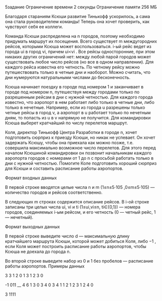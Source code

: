 5задание
Ограничение времени
2 секунды
Ограничение памяти
256 МБ

Благодаря стараниям Ксюши развитие Тинькофф ускорилось, а сама она стала руководителем команды! 
Теперь она хочет проверить, как чувствуют себя ее коллеги.

Команда Ксюши распределена на n городов, поэтому необходимо придумать маршрут их посещения. 
Всего существует m междугородних рейсов, которыми Ксюша может воспользоваться. i-ый рейс ведет из города ui в город vi, причем  ui<vi .
Все рейсы односторонние, при этом никаких других ограничений нет: между любой парой городов может существовать любое число рейсов (но все в одном направлении).
Для каждого рейса известна его четность. 
По четному рейсу можно путешествовать только в четные дни и наоборот. 
Можно считать, что дни нумеруются натуральными числами до бесконечность.

Ксюша начинает поездку в городе под номером 1 и заканчивает в городе под номером n, путешествуя между городами только по разрешенным рейсам в дни с нужной четностью.
Для каждого города известно, что аэропорт в нем работает либо только в четные дни, либо только в нечетные. 
Например, если из города u разрешены только четные рейсы в город v, а аэропорт в u работает только по нечетным дням, то попасть из u в v напрямую не получится. 
Для командировки Ксюша выберет кратчайший по числу перелетов маршрут.

Коля, директор Тинькофф Центра Разработки в городе n, хочет подготовить сюрприз к приезду Ксюши, но никак не успевает.
Он хочет задержать Ксюшу, чтобы она приехала как можно позже, т.е. совершила максимально возможное число перелетов.
Для этого перед началом Ксюшиной командировки он позвонит начальникам каждого аэропорта городов с номерами от 1 до n с просьбой работать только в дни с нужной четностью. 
Помогите Коле подготовить хороший сюрприз для Ксюши и составить расписание работы аэропортов.


Формат входных данных

В первой строке вводятся целые числа n и m (1≤n≤5⋅105 ,0≤m≤5⋅105)  — количество городов и рейсов соответственно.

В следующих m строках содержится описание рейсов. 
В i-ой строке записаны три целых числа ui, vi и ti  (1≤ui,vi≤n, ti∈{0,1}) — номера городов, соединяемых i-ым рейсом, и его четность (0 — четный рейс, 1 — нечетный).


Формат выходных данных

В первой строке выведите число d — максимальную длину кратчайшего маршрута Ксюши, которой может добиться Коля,
либо  −1 , если Коля может построить расписание работы аэропортов, чтобы Ксюша не доехала до города n.

Во второй строке выведите набор из 0 и 1 без пробелов — расписание работы аэропортов.
Примеры данных

3 3
1 2 0
1 3 1
2 3 0

-1
011
__
4 6
1 3 0
3 4 0
3 4 1
1 2 1
2 3 1
2 4 0

3
1111